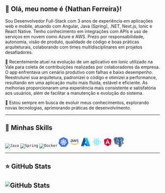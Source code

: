 ## 🚀 Olá, meu nome é {Nathan Ferreira}!

Sou Desenvolvedor Full-Stack com 3 anos de experiência em aplicações web e mobile, atuando com Angular, Java (Spring), .NET, Next.js, Ionic e React Native. Tenho conhecimento em integrações com APIs e uso de serviços em nuvem como Azure e AWS. Prezo por responsabilidade, autonomia, visão de produto, qualidade de código e boas práticas arquiteturais, colaborando com times multidisciplinares em projetos desafiadores.

🔭 Recentemente atuei na evolução de um aplicativo em Ionic utilizado na Vale para coleta de contribuições realizadas por colaboradores da empresa. O app enfrentava um cenário produtivo com falhas e baixo desempenho. Reestruturei sua arquitetura, padronizei o código e otimizei a performance, resultando em uma aplicação muito mais fluida, estável e eficiente. As melhorias proporcionaram uma experiência mais consistente e satisfatória aos usuários, além de facilitar a manutenção e evolução do sistema.

💬 Estou sempre em busca de evoluir meus conhecimentos, explorando novas tecnologias, aprimorando práticas de desenvolvimento.

---

## 🚀 Minhas Skills

<code><img height="32" src="https://cdn.jsdelivr.net/gh/devicons/devicon/icons/java/java-original.svg" alt="Java"/></code>
<code><img height="32" src="https://cdn.jsdelivr.net/gh/devicons/devicon/icons/spring/spring-original.svg" alt="Spring"/></code>
<code><img height="32" src="https://cdn.jsdelivr.net/gh/devicons/devicon/icons/docker/docker-plain.svg" alt="Docker"/></code>
<code><img height="32" src="https://raw.githubusercontent.com/github/explore/80688e429a7d4ef2fca1e82350fe8e3517d3494d/topics/kubernetes/kubernetes.png" alt="Kubernetes"/></code>
<code><img height="32" src="https://raw.githubusercontent.com/github/explore/80688e429a7d4ef2fca1e82350fe8e3517d3494d/topics/aws/aws.png" alt="AWS"/></code>
<code><img height="32" src="https://raw.githubusercontent.com/github/explore/80688e429a7d4ef2fca1e82350fe8e3517d3494d/topics/azure/azure.png" alt="Azure"/></code>
<code><img height="32" src="https://raw.githubusercontent.com/github/explore/80688e429a7d4ef2fca1e82350fe8e3517d3494d/topics/react/react.png" alt="React"/></code>
<code><img height="32" src="https://raw.githubusercontent.com/github/explore/80688e429a7d4ef2fca1e82350fe8e3517d3494d/topics/angular/angular.png" alt="Angular"/></code>
<img height="32" src="https://raw.githubusercontent.com/github/explore/80688e429a7d4ef2fca1e82350fe8e3517d3494d/topics/postgresql/postgresql.png" alt="PostegreSQL"/>

---
## ⭐ GitHub Stats
![GitHub Stats](https://github-readme-stats.vercel.app/api?username=njuncoferreira&show_icons=true)
---
